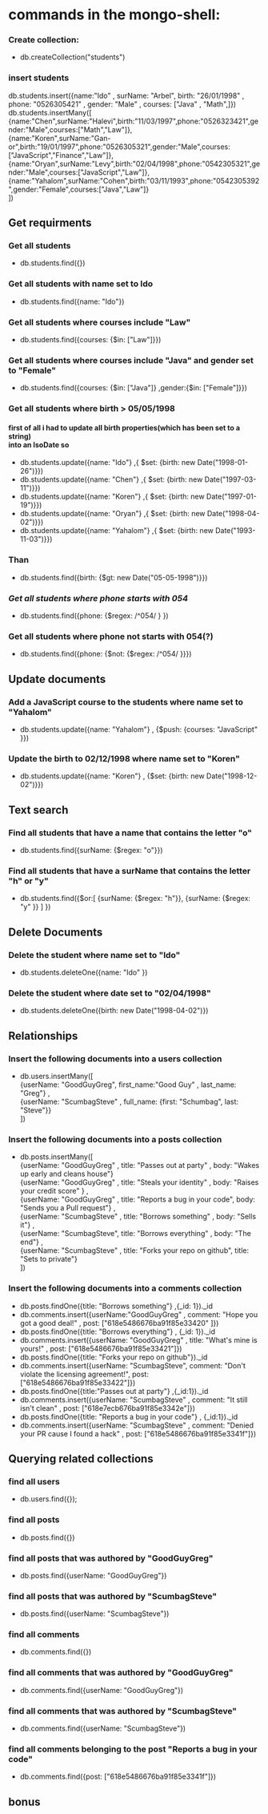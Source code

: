 # commands in the mongo-shell:
 ### Create collection: 
   - db.createCollection("students")
 ### insert students 
  db.students.insert({name:"Ido" , surName: "Arbel", birth: "26/01/1998" , phone: "0526305421" , gender: "Male" , courses: ["Java" , "Math",]})
  db.students.insertMany([<br>
      {name:"Chen",surName:"Halevi",birth:"11/03/1997",phone:"0526323421",gender:"Male",courses:["Math","Law"]}, <br> 
      {name:"Koren",surName:"Gan-or",birth:"19/01/1997",phone:"0526305321",gender:"Male",courses:["JavaScript","Finance","Law"]},<br>
      {name:"Oryan",surName:"Levy",birth:"02/04/1998",phone:"0542305321",gender:"Male",courses:["JavaScript","Law"]},<br>
      {name:"Yahalom",surName:"Cohen",birth:"03/11/1993",phone:"0542305392",gender:"Female",courses:["Java","Law"]}<br>
      ]) 
## Get requirments
### Get all students
 - db.students.find({})
### Get all students with name set to Ido 
 - db.students.find({name: "Ido"})
### Get all students where courses include "Law"
 - db.students.find({courses: {$in: ["Law"]}})
### Get all students where courses include "Java" and gender set to "Female"
 - db.students.find({courses: {$in: ["Java"]} ,gender:{$in: ["Female"]}})
### Get all students where birth > 05/05/1998
 #### first of all i had to update all birth properties(which has been set to a string) <br> into an IsoDate so <br> 
 - db.students.update({name: "Ido"} ,{ $set: {birth: new  Date("1998-01-26")}}) <br>
 -  db.students.update({name: "Chen"} ,{ $set: {birth: new  Date("1997-03-11")}}) <br>
 -  db.students.update({name: "Koren"} ,{ $set: {birth: new  Date("1997-01-19")}}) <br>
 -  db.students.update({name: "Oryan"} ,{ $set: {birth: new  Date("1998-04-02")}}) <br>
 -  db.students.update({name: "Yahalom"} ,{ $set: {birth: new  Date("1993-11-03")}}) <br>
 ### Than 
 -  db.students.find({birth: {$gt: new Date("05-05-1998")}})
 
### *Get all students where phone starts with 054*
 - db.students.find({phone: {$regex: /^054/ } })  
### Get all students where phone not starts with 054(?)
 -  db.students.find({phone: {$not: {$regex: /^054/ }}})

 ## Update documents
 ### Add a JavaScript course to the students where name set to "Yahalom"
 -  db.students.update({name: "Yahalom"} , {$push: {courses: "JavaScript" }})
 ### Update the birth to 02/12/1998 where name set to "Koren"
 -  db.students.update({name: "Koren"} , {$set: {birth: new Date("1998-12-02")}})

 ## Text search 
 ### Find all students that have a name that contains the letter "o"
 - db.students.find({surName: {$regex: "o"}})
 ### Find all students that have a surName that contains the letter "h" or "y"
 - db.students.find({$or:[ {surName: {$regex: "h"}}, {surName: {$regex: "y" }} ] })

 ## Delete Documents
 ### Delete the student where name set to "Ido"
 - db.students.deleteOne({name: "Ido" })
 ### Delete the student where date set to "02/04/1998"
 - db.students.deleteOne({birth: new Date("1998-04-02")})
 
 ## Relationships
 ### Insert the following documents into a users collection
 - db.users.insertMany([ <br>
 {userName: "GoodGuyGreg", first_name:"Good Guy" , last_name: "Greg"} ,<br>
 {userName: "ScumbagSteve" , full_name: {first: "Schumbag", last: "Steve"}} <br>
 ])
 ### Insert the following documents into a posts collection
 - db.posts.insertMany([ <br>
 {userName: "GoodGuyGreg" , title: "Passes out at party" , body: "Wakes up early and cleans house"} <br>
 {userName: "GoodGuyGreg" , title: "Steals your identity" , body: "Raises your credit score" } ,<br> {userName: "GoodGuyGreg" , title: "Reports a bug in your code", body: "Sends you a Pull request"} , <br> {userName: "ScumbagSteve" , title: "Borrows something" , body: "Sells it"} , <br> 
 {userName: "ScumbagSteve", title: "Borrows everything" , body: "The end"} , <br> 
 {userName: "ScumbagSteve" , title: "Forks your repo on github", title: "Sets to private"} <br>
  ])
 ### Insert the following documents into a comments collection
 - db.posts.findOne({title: "Borrows something"} ,{_id: 1})._id
 -  db.comments.insert({userName:"GoodGuyGreg" , comment: "Hope you got a good deal!" , post: ["618e5486676ba91f85e33420" ]}) <br>
 - db.posts.findOne({title: "Borrows everything"} , {_id: 1})._id
 - db.comments.insert({userName: "GoodGuyGreg" , title: "What's mine is yours!" , post: ["618e5486676ba91f85e33421"]}) <br>
 - db.posts.findOne({title: "Forks your repo on github"})._id
 - db.comments.insert({userName: "ScumbagSteve", comment: "Don't violate the 
licensing agreement!", post: ["618e5486676ba91f85e33422"]}) <br>
 - db.posts.findOne({title:"Passes out at party"} ,{_id:1})._id
 -  db.comments.insert({userName: "ScumbagSteve" , comment: "It still isn't clean" , post: ["618e7ecb676ba91f85e3342e"]}) <br>
 - db.posts.findOne({title:  "Reports a bug in your code"} , {_id:1})._id
 - db.comments.insert({userName: "ScumbagSteve" , comment: "Denied your PR cause I found a hack" , post: ["618e5486676ba91f85e3341f"]})
 ## Querying related collections
### find all users
- db.users.find({});
### find all posts
- db.posts.find({})
### find all posts that was authored by "GoodGuyGreg"
- db.posts.find({userName: "GoodGuyGreg"})
### find all posts that was authored by "ScumbagSteve"
- db.posts.find({userName: "ScumbagSteve"})
### find all comments
- db.comments.find({})
### find all comments that was authored by "GoodGuyGreg"
-  db.comments.find({userName: "GoodGuyGreg"})
### find all comments that was authored by "ScumbagSteve"
-  db.comments.find({userName: "ScumbagSteve"})
### find all comments belonging to the post "Reports a bug in your code"
-  db.comments.find({post: ["618e5486676ba91f85e3341f"]})
## bonus

 



